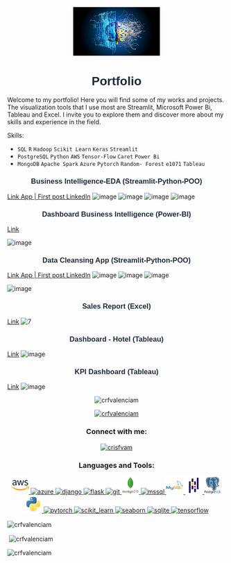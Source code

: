 <div align="center">
  <img src="https://github.com/crfvalenciam/crfvalenciam/blob/main/Left-Right-Brain-Signals.gif" alt="Welcome, I am Cristian Valencia" width="200">
</div>


<div align="center">
    <h1 style="color: #1F2D3D; font-family: 'Montserrat', sans-serif;">Portfolio</h1>
</div>


Welcome to my portfolio! Here you will find some of my works and projects. The visualization tools that I use most are Streamlit, Microsoft Power Bi, Tableau and Excel. I invite you to explore them and discover more about my skills and experience in the field.

Skills:
* ``SQL``               ``R``               ``Hadoop``         ``Scikit Learn``      ``Keras``               ``Streamlit``
* ``PostgreSQL``        ``Python``          ``AWS``            ``Tensor-Flow``       ``Caret``                 ``Power Bi``
* ``MongoDB``           ``Apache Spark``    ``Azure``          ``Pytorch``           ``Random- Forest``         ``e1071`` ``Tableau``   
                                                                           




<div align="center">
    <h3 style="color: #1F2D3D; font-family: 'Montserrat', sans-serif;">
        Business Intelligence-EDA (Streamlit-Python-POO) 
    </h3>
</div>

[Link App |   ](https://crfvalenciam-eda-eda-p0nq3w.streamlit.app/) 
[First post LinkedIn](https://www.linkedin.com/feed/update/urn:li:activity:7070012861414006784/)
![image](https://github.com/crfvalenciam/crfvalenciam/assets/70907382/6c85cb7f-5bf3-4bd4-b3a1-125844baffb9)
![image](https://github.com/crfvalenciam/crfvalenciam/assets/70907382/9e8d7266-67b3-49ea-932f-3385627081cc)
![image](https://github.com/crfvalenciam/crfvalenciam/assets/70907382/f5c8eb4f-f9af-477f-8acf-f71140a09c19)
![image](https://github.com/crfvalenciam/crfvalenciam/assets/70907382/f99a6fa1-1dbc-4375-b867-6f0ea89b83eb)




<div align="center">
    <h3 style="color: #1F2D3D; font-family: 'Montserrat', sans-serif;">
        Dashboard Business Intelligence (Power-BI)
    </h3>
</div>

[Link](https://app.powerbi.com/groups/me/reports/75b412fb-e5de-44ed-95b2-c8828dcda4f9/ReportSection?experience=power-bi)


![image](https://github.com/crfvalenciam/crfvalenciam/assets/70907382/1a2bf690-a299-41d6-a196-5cc027a4fa3c)



<div align="center">
    <h3 style="color: #1F2D3D; font-family: 'Montserrat', sans-serif;">
        Data Cleansing App (Streamlit-Python-POO)
    </h3>
</div>

[Link App    |      ](https://crfvalenciam-etl-etl-mvbeyb.streamlit.app/](https://crfvalenciam-data-cleansing-etl-r1kik7.streamlit.app/))
[First post LinkedIn](https://www.linkedin.com/feed/update/urn:li:activity:7066082505325436928/)
![image](https://github.com/crfvalenciam/crfvalenciam/assets/70907382/1209d7e8-8602-4914-9ee8-92f3059f80be)
![image](https://github.com/crfvalenciam/crfvalenciam/assets/70907382/555706f4-4f4b-447a-85f2-4a2df29b3746)
![image](https://github.com/crfvalenciam/crfvalenciam/assets/70907382/075e85d2-9271-494a-8e15-bae92aaee5b2)



![image](https://github.com/crfvalenciam/crfvalenciam/assets/70907382/37c161b6-509b-4134-ad86-94759598d0aa)



<div align="center">
    <h3 style="color: #1F2D3D; font-family: 'Montserrat', sans-serif;">
        Sales Report (Excel)
    </h3>
</div>

[Link](https://unaledu-my.sharepoint.com/:x:/g/personal/crfvalenciama_unal_edu_co/EX36cl9LigtOmrbWN2DUk1gBdGc5D4lAM12_yy2PXT_asw?rtime=CM0vG0w720g)
![7](https://user-images.githubusercontent.com/70907382/231448817-4d220467-0c76-4af8-bc14-0326c20bf675.PNG)


<div align="center">
    <h3 style="color: #1F2D3D; font-family: 'Montserrat', sans-serif;">
        Dashboard - Hotel (Tableau)
    </h3>
</div>

[Link](https://public.tableau.com/app/profile/crisfvam/viz/Hoteles_16725141654290/Dashboard1)
![image](https://user-images.githubusercontent.com/70907382/231449398-86669e8b-4a72-4670-a0d7-0c5e7f7a3478.png)


<div align="center">
    <h3 style="color: #1F2D3D; font-family: 'Montserrat', sans-serif;">
        KPI Dashboard (Tableau)
    </h3>
</div>

[Link](https://public.tableau.com/app/profile/crisfvam/viz/FirstData_16648246573180/Dashboard1)
![image](https://user-images.githubusercontent.com/70907382/231449633-30638dba-6633-489f-954a-c8a7244de991.png)




<p align="center"> <img src="https://komarev.com/ghpvc/?username=crfvalenciam&label=Profile%20views&color=0e75b6&style=flat" alt="crfvalenciam" /> </p>

<p align="center"> <a href="https://github.com/ryo-ma/github-profile-trophy"><img src="https://github-profile-trophy.vercel.app/?username=crfvalenciam" alt="crfvalenciam" /></a> </p>

<h3 align="center">Connect with me:</h3>
<p align="center">
<a href="https://linkedin.com/in/crisfvam" target="blank"><img align="center" src="https://raw.githubusercontent.com/rahuldkjain/github-profile-readme-generator/master/src/images/icons/Social/linked-in-alt.svg" alt="crisfvam" height="30" width="40" /></a>
</p>

<h3 align="center">Languages and Tools:</h3>
<p align="center"> <a href="https://aws.amazon.com" target="_blank" rel="noreferrer"> <img src="https://raw.githubusercontent.com/devicons/devicon/master/icons/amazonwebservices/amazonwebservices-original-wordmark.svg" alt="aws" width="40" height="40"/> </a> <a href="https://azure.microsoft.com/en-in/" target="_blank" rel="noreferrer"> <img src="https://www.vectorlogo.zone/logos/microsoft_azure/microsoft_azure-icon.svg" alt="azure" width="40" height="40"/> </a> <a href="https://www.djangoproject.com/" target="_blank" rel="noreferrer"> <img src="https://cdn.worldvectorlogo.com/logos/django.svg" alt="django" width="40" height="40"/> </a> <a href="https://flask.palletsprojects.com/" target="_blank" rel="noreferrer"> <img src="https://www.vectorlogo.zone/logos/pocoo_flask/pocoo_flask-icon.svg" alt="flask" width="40" height="40"/> </a> <a href="https://git-scm.com/" target="_blank" rel="noreferrer"> <img src="https://www.vectorlogo.zone/logos/git-scm/git-scm-icon.svg" alt="git" width="40" height="40"/> </a> <a href="https://www.mongodb.com/" target="_blank" rel="noreferrer"> <img src="https://raw.githubusercontent.com/devicons/devicon/master/icons/mongodb/mongodb-original-wordmark.svg" alt="mongodb" width="40" height="40"/> </a> <a href="https://www.microsoft.com/en-us/sql-server" target="_blank" rel="noreferrer"> <img src="https://www.svgrepo.com/show/303229/microsoft-sql-server-logo.svg" alt="mssql" width="40" height="40"/> </a> <a href="https://www.mysql.com/" target="_blank" rel="noreferrer"> <img src="https://raw.githubusercontent.com/devicons/devicon/master/icons/mysql/mysql-original-wordmark.svg" alt="mysql" width="40" height="40"/> </a> <a href="https://pandas.pydata.org/" target="_blank" rel="noreferrer"> <img src="https://raw.githubusercontent.com/devicons/devicon/2ae2a900d2f041da66e950e4d48052658d850630/icons/pandas/pandas-original.svg" alt="pandas" width="40" height="40"/> </a> <a href="https://www.postgresql.org" target="_blank" rel="noreferrer"> <img src="https://raw.githubusercontent.com/devicons/devicon/master/icons/postgresql/postgresql-original-wordmark.svg" alt="postgresql" width="40" height="40"/> </a> <a href="https://www.python.org" target="_blank" rel="noreferrer"> <img src="https://raw.githubusercontent.com/devicons/devicon/master/icons/python/python-original.svg" alt="python" width="40" height="40"/> </a> <a href="https://pytorch.org/" target="_blank" rel="noreferrer"> <img src="https://www.vectorlogo.zone/logos/pytorch/pytorch-icon.svg" alt="pytorch" width="40" height="40"/> </a> <a href="https://scikit-learn.org/" target="_blank" rel="noreferrer"> <img src="https://upload.wikimedia.org/wikipedia/commons/0/05/Scikit_learn_logo_small.svg" alt="scikit_learn" width="40" height="40"/> </a> <a href="https://seaborn.pydata.org/" target="_blank" rel="noreferrer"> <img src="https://seaborn.pydata.org/_images/logo-mark-lightbg.svg" alt="seaborn" width="40" height="40"/> </a> <a href="https://www.sqlite.org/" target="_blank" rel="noreferrer"> <img src="https://www.vectorlogo.zone/logos/sqlite/sqlite-icon.svg" alt="sqlite" width="40" height="40"/> </a> <a href="https://www.tensorflow.org" target="_blank" rel="noreferrer"> <img src="https://www.vectorlogo.zone/logos/tensorflow/tensorflow-icon.svg" alt="tensorflow" width="40" height="40"/> </a> </p>

<p><img align="center" src="https://github-readme-stats.vercel.app/api/top-langs?username=crfvalenciam&show_icons=true&locale=en&layout=compact" alt="crfvalenciam" /></p>

<p>&nbsp;<img align="center" src="https://github-readme-stats.vercel.app/api?username=crfvalenciam&show_icons=true&locale=en" alt="crfvalenciam" /></p>

<p><img align="center" src="https://github-readme-streak-stats.herokuapp.com/?user=crfvalenciam&" alt="crfvalenciam" /></p>

